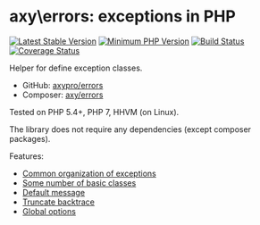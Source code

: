 # axy\errors: exceptions in PHP

[![Latest Stable Version](https://img.shields.io/packagist/v/axy/errors.svg?style=flat-square)](https://packagist.org/packages/axy/errors)
[![Minimum PHP Version](https://img.shields.io/badge/php-%3E%3D%205.4-8892BF.svg?style=flat-square)](https://php.net/)
[![Build Status](https://img.shields.io/travis/axypro/errors/master.svg?style=flat-square)](https://travis-ci.org/axypro/errors)
[![Coverage Status](https://coveralls.io/repos/axypro/errors/badge.png?branch=master&service=github)](https://coveralls.io/github/axypro/errors?branch=master)

Helper for define exception classes.

 * GitHub: [axypro/errors](https://github.com/axypro/errors)
 * Composer: [axy/errors](https://packagist.org/packages/axy/errors)

Tested on PHP 5.4+, PHP 7, HHVM (on Linux).

The library does not require any dependencies (except composer packages).

Features:

 * [Common organization of exceptions](doc/org.md)
 * [Some number of basic classes](doc/errors.md)
 * [Default message](doc/message.md)
 * [Truncate backtrace](doc/backtrace.md)
 * [Global options](doc/Opts.md)
